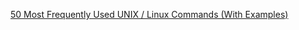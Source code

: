 
[50 Most Frequently Used UNIX / Linux Commands (With Examples)](https://www.thegeekstuff.com/2010/11/50-linux-commands/)
